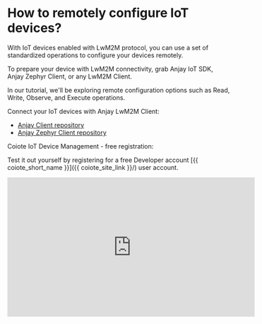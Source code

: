 # How to remotely configure IoT devices?

With IoT devices enabled with LwM2M protocol, you can use a set of standardized operations to configure your devices remotely.

To prepare your device with LwM2M connectivity, grab Anjay IoT SDK, Anjay Zephyr Client, or any LwM2M Client.

In our tutorial, we'll be exploring remote configuration options such as Read, Write, Observe, and Execute operations.

Connect your IoT devices with Anjay LwM2M Client:

* [Anjay Client repository](https://github.com/AVSystem/Anjay)
* [Anjay Zephyr Client repository](https://github.com/AVSystem/Anjay-zephyr-client)

Coiote IoT Device Management - free registration:

Test it out yourself by registering for a free Developer account [{{ coiote_short_name }}]({{ coiote_site_link }}/) user account.

<iframe width="560" height="315" src="https://www.youtube.com/embed/3_EKJR6IMLs?si=NanXkrX8Dj_VTEfS" title="YouTube video player" frameborder="0" allow="accelerometer; autoplay; clipboard-write; encrypted-media; gyroscope; picture-in-picture; web-share" allowfullscreen></iframe>